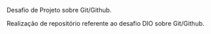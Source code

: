 Desafio de Projeto sobre Git/Github.

Realização de repositório referente ao desafio DIO sobre Git/Github.
